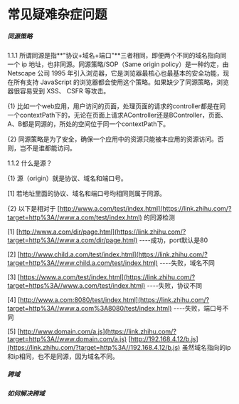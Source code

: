 # 常见疑难杂症问题

#####  同源策略

1.1.1 所谓同源是指**"协议+域名+端口"**三者相同，即便两个不同的域名指向同一个 ip 地址，也非同源。同源策略/SOP（Same origin policy）是一种约定，由 Netscape 公司 1995 年引入浏览器，它是浏览器最核心也最基本的安全功能，现在所有支持 JavaScript 的浏览器都会使用这个策略。如果缺少了同源策略，浏览器很容易受到 XSS、 CSFR 等攻击。

{1} 比如一个web应用，用户访问的页面，处理页面的请求的controller都是在同一个contextPath下的，无论在页面上请求AController还是BController，页面、A、B都是同源的，所处的空间位于同一个contextPath下。

{2} 同源策略是为了安全，确保一个应用中的资源只能被本应用的资源访问。否则，岂不是谁都能访问。

1.1.2 什么是源？

{1} 源（origin）就是协议、域名和端口号。

[1] 若地址里面的协议、域名和端口号均相同则属于同源。

{2} 以下是相对于 [http://www.a.com/test/index.html](https://link.zhihu.com/?target=http%3A//www.a.com/test/index.html) 的同源检测

[1] [http://www.a.com/dir/page.html](https://link.zhihu.com/?target=http%3A//www.a.com/dir/page.html) ----成功，port默认是80

[2] [http://www.child.a.com/test/index.html](https://link.zhihu.com/?target=http%3A//www.child.a.com/test/index.html) ----失败，域名不同

[3] [https://www.a.com/test/index.html](https://link.zhihu.com/?target=https%3A//www.a.com/test/index.html) ----失败，协议不同

[4] [http://www.a.com:8080/test/index.html](https://link.zhihu.com/?target=http%3A//www.a.com%3A8080/test/index.html) ----失败，端口号不同

[5] [http://www.domain.com/a.js](https://link.zhihu.com/?target=http%3A//www.domain.com/a.js) [http://192.168.4.12/b.js](https://link.zhihu.com/?target=http%3A//192.168.4.12/b.js) 虽然域名指向的ip和ip相同，也不是同源，因为域名不同。

##### 跨域

##### 如何解决跨域

